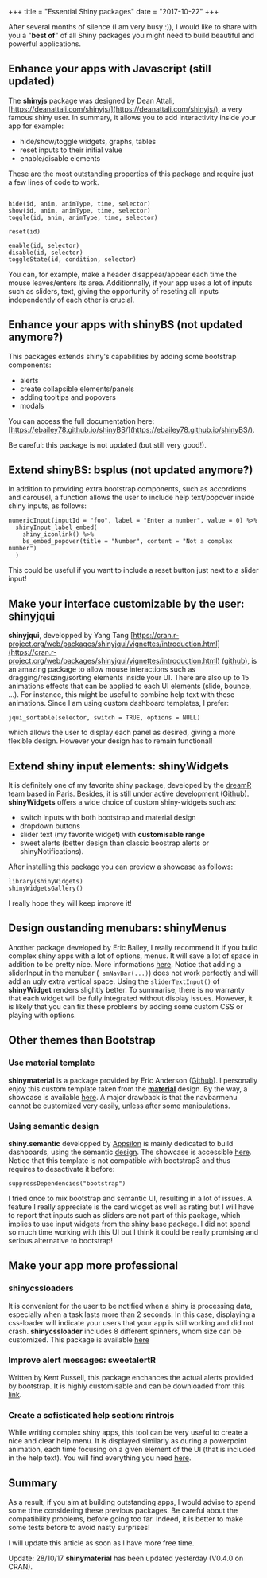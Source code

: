 +++
  title = "Essential Shiny packages"
  date = "2017-10-22"
+++

After several months of silence (I am very busy :)), I would like to share with 
you a "**best of**" of all Shiny packages you might need to build beautiful and powerful
applications.

## Enhance your apps with Javascript (still updated)
The **shinyjs** package was designed by Dean Attali, [https://deanattali.com/shinyjs/](https://deanattali.com/shinyjs/), 
a very famous shiny user.
In summary, it allows you to add interactivity inside your app for example:

* hide/show/toggle widgets, graphs, tables
* reset inputs to their initial value 
* enable/disable elements

These are the most outstanding properties of this package and require just a few
lines of code to work.

```

hide(id, anim, animType, time, selector)
show(id, anim, animType, time, selector)
toggle(id, anim, animType, time, selector)

reset(id)

enable(id, selector)
disable(id, selector)
toggleState(id, condition, selector)

```

You can, for example, make a header disappear/appear each time the mouse leaves/enters
its area. Additionnally, if your app uses a lot of inputs such as sliders, text,
giving the opportunity of reseting all inputs independently of each other is crucial. 

## Enhance your apps with **shinyBS** (not updated anymore?)
This packages extends shiny's capabilities by adding some bootstrap components:

* alerts
* create collapsible elements/panels
* adding tooltips and popovers
* modals

You can access the full documentation here:[https://ebailey78.github.io/shinyBS/](https://ebailey78.github.io/shinyBS/).

Be careful: this package is not updated (but still very good!).

## Extend shinyBS: **bsplus** (not updated anymore?)
In addition to providing extra bootstrap components, such as accordions and carousel,
a function allows the user to include help text/popover inside shiny inputs, as follows:

```
numericInput(inputId = "foo", label = "Enter a number", value = 0) %>%
  shinyInput_label_embed(
    shiny_iconlink() %>%
    bs_embed_popover(title = "Number", content = "Not a complex number")
  )
```

This could be useful if you want to include a reset button just next to a slider input!

## Make your interface customizable by the user: shinyjqui
**shinyjqui**, developped by Yang Tang [https://cran.r-project.org/web/packages/shinyjqui/vignettes/introduction.html](https://cran.r-project.org/web/packages/shinyjqui/vignettes/introduction.html) ([github](https://github.com/Yang-Tang/shinyjqui)), 
is an amazing package to allow mouse interactions such as 
dragging/resizing/sorting elements inside your UI. There are also up to 15 animations
effects that can be applied to each UI elements (slide, bounce, ...). For instance,
this might be useful to combine help text with these animations. Since I am using custom
dashboard templates, I prefer:

```
jqui_sortable(selector, switch = TRUE, options = NULL)

```
which allows the user to display each panel as desired, giving a more flexible design.
However your design has to remain functional!

## Extend shiny input elements: **shinyWidgets**
It is definitely one of my favorite shiny package, developed by the [dreamR](https://www.dreamrs.fr) 
team based in Paris. Besides, it is still under active development ([Github](https://github.com/dreamRs/shinyWidgets)).
**shinyWidgets** offers a wide choice of custom shiny-widgets such as:

* switch inputs with both bootstrap and material design
* dropdown buttons
* slider text (my favorite widget) with **customisable range**
* sweet alerts (better design than classic boostrap alerts or shinyNotifications).

After installing this package you can preview a showcase as follows:

```
library(shinyWidgets)
shinyWidgetsGallery()
```

I really hope they will keep improve it! 

## Design oustanding menubars: **shinyMenus**
Another package developed by Eric Bailey, I really recommend it if you build complex
shiny apps with a lot of options, menus. It will save a lot of space in addition to be
pretty nice. More informations [here](https://github.com/ebailey78/shinyMenus).
Notice that adding a sliderInput in the menubar (``` smNavBar(...)```) does not work perfectly and will
add an ugly extra vertical space. Using the ``` sliderTextInput() ``` of **shinyWidget**
renders slightly better. To summarise, there is no warranty that each widget will be fully
integrated without display issues. However, it is likely that you can fix these problems
by adding some custom CSS or playing with options.

## Other themes than Bootstrap

### Use material template
**shinymaterial** is a package provided by Eric Anderson ([Github](https://github.com/ericrayanderson/shinymaterial)).
I personally enjoy this custom template taken from the [**material**](https://material.io/guidelines/) design. 
By the way, a showcase is available [here](https://ericrayanderson.github.io/shinymaterial/). 
A major drawback is that the navbarmenu cannot be customized very easily, unless after some manipulations.


### Using semantic design
**shiny.semantic** developped by [Appsilon](https://github.com/Appsilon/shiny.semantic) is mainly
dedicated to build dashboards, using the semantic [design](https://semantic-ui.com).
The showcase is accessible [here](http://demo.appsilondatascience.com/shiny.semantic/components/). 
Notice that this template is not compatible with bootstrap3 and thus requires to desactivate it before:

```
suppressDependencies("bootstrap")
```

I tried once to mix bootstrap and semantic UI, resulting in a lot of issues. A feature I really appreciate is the
card widget as well as rating but I will have to report that inputs such as sliders are not part of
this package, which implies to use input widgets from the shiny base package. I did not spend
so much time working with this UI but I think it could be really promising and serious 
alternative to bootstrap!

## Make your app more professional

### **shinycssloaders**
It is convenient for the user to be notified when a shiny is processing data, especially
when a task lasts more than 2 seconds. In this case, displaying a css-loader will indicate
your users that your app is still working and did not crash. **shinycssloader** includes 
8 different spinners, whom size can be customized. This package is available
[here](https://github.com/andrewsali/shinycssloaders)

### Improve alert messages: **sweetalertR**
Written by Kent Russell, this package enchances the actual alerts provided by bootstrap.
It is highly customisable and can be downloaded from this [link](http://timelyportfolio.github.io/buildingwidgets/week25/sweetalert_examples.html).

### Create a sofisticated help section: **rintrojs**
While writing complex shiny apps, this tool can be very useful to create a nice and
clear help menu. It is displayed similarly as during a powerpoint animation, each time
focusing on a given element of the UI (that is included in the help text). You will find 
everything you need [here](https://github.com/carlganz/rintrojs).

## Summary

As a result, if you aim at building outstanding apps, I would advise to spend some
time considering these previous packages. Be careful about the compatibility problems,
before going too far. Indeed, it is better to make some tests before to avoid nasty surprises!


I will update this article as soon as I have more free time.

Update: 28/10/17
**shinymaterial** has been updated yesterday (V0.4.0 on CRAN).





